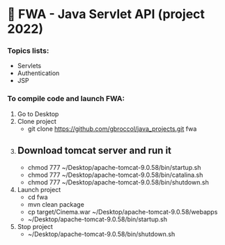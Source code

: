 # :pushpin: FWA - Java Servlet API (project 2022) 

### Topics lists:
- Servlets
- Authentication
- JSP

###  To compile code and launch FWA:

1. Go to Desktop
2. Clone project 
    - git clone https://github.com/gbroccol/java_projects.git fwa
3. Download tomcat server and run it
    - 
    - chmod 777 ~/Desktop/apache-tomcat-9.0.58/bin/startup.sh
    - chmod 777 ~/Desktop/apache-tomcat-9.0.58/bin/catalina.sh
    - chmod 777 ~/Desktop/apache-tomcat-9.0.58/bin/shutdown.sh
4. Launch project
    - cd fwa
    - mvn clean package
    - cp target/Cinema.war ~/Desktop/apache-tomcat-9.0.58/webapps
    - ~/Desktop/apache-tomcat-9.0.58/bin/startup.sh
5. Stop project 
    - ~/Desktop/apache-tomcat-9.0.58/bin/shutdown.sh
